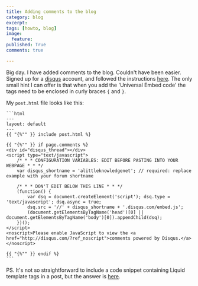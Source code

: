 ```yaml
---
title: Adding comments to the blog
category: blog
excerpt:
tags: [howto, blog]
image:
  feature:
published: True
comments: true

---
```


Big day. I have added comments to the blog. Couldn't have been easier. Signed up for a [disqus](https://disqus.com/) account, and followed the instructions [here](https://help.disqus.com/customer/portal/articles/472138-jekyll-installation-instructions). The only small hint I can offer is that when you add the 'Universal Embed code' the tags need to be enclosed in curly braces `{` and `}`.

My `post.html` file looks like this:

    ```html
    ---
    layout: default
    ---
    {{ "{%"" }} include post.html %}

    {{ "{%"" }} if page.comments %}
    <div id="disqus_thread"></div>
    <script type="text/javascript">
        /* * * CONFIGURATION VARIABLES: EDIT BEFORE PASTING INTO YOUR WEBPAGE * * */
        var disqus_shortname = 'alittleknowledgenet'; // required: replace example with your forum shortname

        /* * * DON'T EDIT BELOW THIS LINE * * */
        (function() {
            var dsq = document.createElement('script'); dsq.type = 'text/javascript'; dsq.async = true;
            dsq.src = '//' + disqus_shortname + '.disqus.com/embed.js';
            (document.getElementsByTagName('head')[0] || document.getElementsByTagName('body')[0]).appendChild(dsq);
        })();
    </script>
    <noscript>Please enable JavaScript to view the <a href="http://disqus.com/?ref_noscript">comments powered by Disqus.</a></noscript>

    {{ "{%"" }} endif %}
    ```

PS. It's not so straightforward to include a code snippet containing Liquid template tags in  a post, but the answer is [here](http://jamiecollinson.com/blog/how-to-escape-liquid-template-tags/).